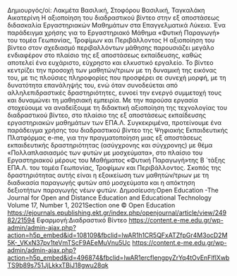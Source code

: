 Δημιουργός/οί: Λακμέτα Βασιλική, Στοφόρου Βασιλική, Ταγκαλάκη Αικατερίνη
Η αξιοποίηση του διαδραστικού βίντεο στην εξ αποστάσεως διδασκαλία Εργαστηριακών Μαθημάτων στα Επαγγελματικά Λύκεια. Ένα παράδειγμα χρήσης για το Εργαστηριακό Μάθημα «Φυτική Παραγωγή» του τομέα Γεωπονίας, Τροφίμων και Περιβάλλοντος
Η  αξιοποίηση  του  βίντεο  στον  σχεδιασμό  περιβαλλόντων  μάθησης  παρουσιάζει μεγάλο ενδιαφέρον στο πλαίσιο της εξ αποστάσεως εκπαίδευσης, καθώς αποτελεί ένα ευχάριστο, εύχρηστο και ελκυστικό εργαλείο. Το βίντεο κεντρίζει την προσοχή των μαθητών/τριων με τη δυναμική της εικόνας του, με τις πλούσιες πληροφορίες που προσφέρει  σε  συνεχή  μορφή,  με  τη  δυνατότητα  επανάληψής  του,  ενώ  όταν συνοδεύεται από αλληλεπιδραστικές δραστηριότητες, ευνοεί την ενεργό συμμετοχή τους και δυναμώνει τη μαθησιακή εμπειρία. Με την παρούσα εργασία στοχεύουμε να αναδείξουμε τη διδακτική αξιοποίηση της τεχνολογίας του διαδραστικού βίντεο, στο πλαίσιο  της  εξ  αποστάσεως  εκπαίδευσης  εργαστηριακών  μαθημάτων  των  ΕΠΑ.Λ. Συγκεκριμένα,  προτείνουμε  ένα  παράδειγμα  χρήσης  του  διαδραστικού  βίντεο  της Ψηφιακής  Εκπαιδευτικής  Πλατφόρμας  e-me,  για  την  πραγματοποίηση  μιας  εξ αποστάσεως  εκπαιδευτικής  δραστηριότητας  (ασύγχρονης  και  σύγχρονης)  με  θέμα «Πολλαπλασιασμός  των  φυτών  με  μοσχεύματα»,  στο  πλαίσιο  του  Εργαστηριακού μέρους  του  Μαθήματος  «Φυτική  Παραγωγή»της  Β ́  τάξης  ΕΠΑ.Λ.  του  τομέα Γεωπονίας, Τροφίμων και Περιβάλλοντος. Σκοπός της δραστηριότητας αυτής είναι η εξοικείωση των μαθητών/τριων με τη διαδικασία παραγωγής φυτών από μοσχεύματα και η απόκτηση δεξιοτήτων παραγωγής νέων φυτών.
Δημοσίευση:Open Education -The Journal for Open and Distance Education and Educational Technology Volume 17, Number 1, 2021Section one © Open Education
https://ejournals.epublishing.ekt.gr/index.php/openjournal/article/view/24982/21594
Εφαρμογή:Διαδραστικό Βίντεο
https://content.e-me.edu.gr/wp-admin/admin-ajax.php?action=h5p_embed&id=108109&fbclid=IwAR1h1CR5QFxATZfpGr4M3ocD2M5K-_VKxN37pv1teVmTScF9AEeMuVnu5Uc
https://content.e-me.edu.gr/wp-admin/admin-ajax.php?action=h5p_embed&id=496874&fbclid=IwAR1ercfIengpyZrYq4tOvEnFlflXwbTS9b89s751JjLkkxTBiJ18gwu28qk
